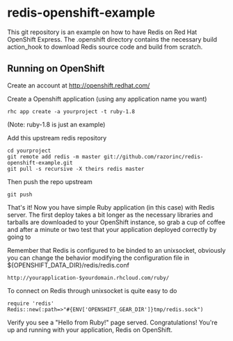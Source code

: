 redis-openshift-example
=======================

This git repository is an example on how to have Redis on Red Hat OpenShift
Express. The .openshift directory contains the
necessary build action_hook to download Redis source code and build from scratch.

Running on OpenShift
--------------------

Create an account at http://openshift.redhat.com/

Create a Openshift application (using any application name you want)

    rhc app create -a yourproject -t ruby-1.8

(Note: ruby-1.8 is just an example)

Add this upstream redis repository

    cd yourproject
    git remote add redis -m master git://github.com/razorinc/redis-openshift-example.git
    git pull -s recursive -X theirs redis master

Then push the repo upstream

    git push

That's it! Now you have simple Ruby application (in this case) with Redis
server. The first deploy takes a bit longer as the necessary libraries and tarballs are
downloaded to your OpenShift instance, so grab a cup of coffee and after a
minute or two test that your application deployed correctly by going to

Remember that Redis is configured to be binded to an unixsocket, obviously you
can change the behavior modifying the configuration file in
${OPENSHIFT_DATA_DIR}/redis/redis.conf

    http://yourapplication-$yourdomain.rhcloud.com/ruby/

To connect on Redis through unixsocket is quite easy to do

    require 'redis'
    Redis::new(:path=>"#{ENV['OPENSHIFT_GEAR_DIR']}tmp/redis.sock")

Verify you see a "Hello from Ruby!" page served.
Congratulations! You're up and running with your application, Redis on
OpenShift.

